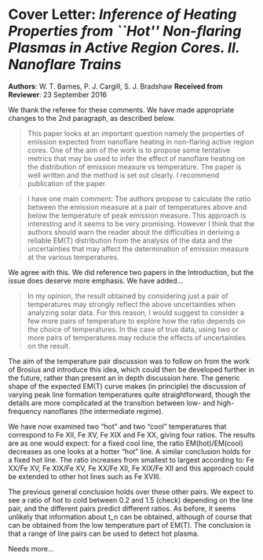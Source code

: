 # Cover Letter: _Inference of Heating Properties from ``Hot'' Non-flaring Plasmas in Active Region Cores. II. Nanoflare Trains_
__Authors__: W. T. Barnes, P. J. Cargill, S. J. Bradshaw
__Received from Reviewer__: 23 September 2016

We thank the referee for these comments. We have made appropriate changes to the 2nd paragraph, as described below.

> This paper looks at an important question namely the properties of emission expected from nanoflare heating in non-flaring active region cores. One of the aim of the work is to propose some tentative metrics that may be used to infer the effect of nanoflare heating on the distribution of emission measure vs temperature. The paper is well written and the method is set out clearly. I recommend publication of the paper.

> I have one main comment: The authors propose to calculate the ratio between the emission measure at a pair of temperatures above and below the temperature of peak emission measure. This approach is interesting and it seems to be very promising. However I think that the authors should warn the reader about the difficulties in deriving a reliable EM(T) distribution from the analysis of the data and the uncertainties that may affect the determination of emission measure at the various temperatures.

We agree with this. We did reference two papers in the Introduction, but the issue does deserve more emphasis. We have added… 

> In my opinion, the result obtained by considering just a pair of temperatures may strongly reflect the above uncertainties when analyzing solar data. For this reason, I would suggest to consider a few more pairs of temperature to explore how the ratio depends on the choice of temperatures. In the case of true data, using two or more pairs of temperatures may reduce the effects of uncertainties on the result.

The aim of the temperature pair discussion was to follow on from the work of Brosius and introduce this idea, which could then be developed further in the future, rather than present an in depth discussion here. The generic shape of the expected EM(T) curve makes (in principle) the discussion of varying peak line formation temperatures quite straightforward, though the details are more complicated at the transition between low- and high-frequency nanoflares (the intermediate regime).

We have now examined two “hot” and two “cool” temperatures that correspond to Fe XII, Fe XV, Fe XIX and Fe XX, giving four ratios. The results are as one would expect: for a fixed cool line, the ratio EM(hot)/EM(cool) decreases as one looks at a hotter “hot” line. A similar conclusion holds for a fixed hot line. The ratio increases from smallest to largest according to: Fe XX/Fe XV, Fe XIX/Fe XV, Fe XX/Fe XII, Fe XIX/Fe XII and this approach could be extended to other hot lines such as Fe XVIII.

The previous general conclusion holds over these other pairs. We expect to see a ratio of hot to cold between 0.2 and 1.5 (check) depending on the line pair, and the different pairs predict different ratios. As before, it seems unlikely that information about t_n can be obtained, although of course that can be obtained from the low temperature part of EM(T). The conclusion is that a range of line pairs can be used to detect hot plasma.

Needs more...

